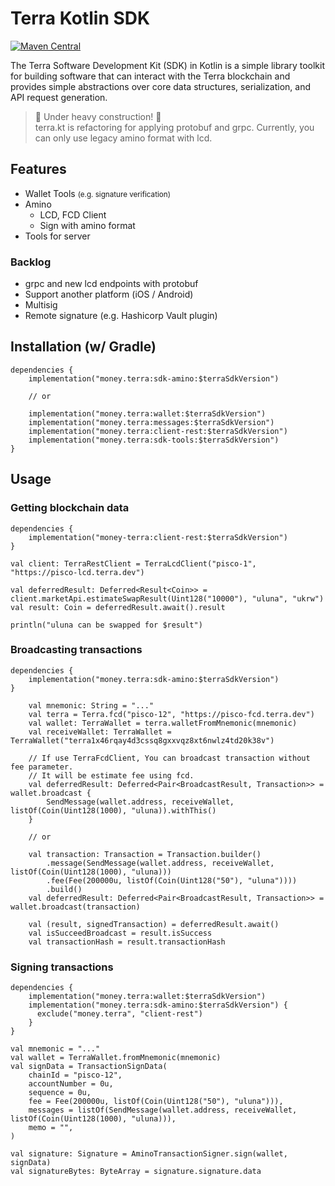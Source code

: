 # Terra Kotlin SDK
[![Maven Central](https://img.shields.io/maven-central/v/money.terra/sdk)](https://mvnrepository.com/artifact/money.terra/sdk)

The Terra Software Development Kit (SDK) in Kotlin is a simple library toolkit for building software that can interact
with the Terra blockchain and provides simple abstractions over core data structures, serialization, and API request generation.

> 🚧 Under heavy construction! 🚧 \
terra.kt is refactoring for applying protobuf and grpc.
Currently, you can only use legacy amino format with lcd.

## Features
* Wallet Tools <small>(e.g. signature verification)</small>
* Amino
  * LCD, FCD Client
  * Sign with amino format
* Tools for server

### Backlog
* grpc and new lcd endpoints with protobuf
* Support another platform (iOS / Android)
* Multisig
* Remote signature (e.g. Hashicorp Vault plugin)

## Installation (w/ Gradle)
```
dependencies {
    implementation("money.terra:sdk-amino:$terraSdkVersion")
    
    // or
    
    implementation("money.terra:wallet:$terraSdkVersion")
    implementation("money.terra:messages:$terraSdkVersion")
    implementation("money.terra:client-rest:$terraSdkVersion")
    implementation("money.terra:sdk-tools:$terraSdkVersion")
}
```

## Usage
### Getting blockchain data
```
dependencies {
    implementation("money-terra:client-rest:$terraSdkVersion")
}
```
```
val client: TerraRestClient = TerraLcdClient("pisco-1", "https://pisco-lcd.terra.dev")

val deferredResult: Deferred<Result<Coin>> = client.marketApi.estimateSwapResult(Uint128("10000"), "uluna", "ukrw")
val result: Coin = deferredResult.await().result

println("uluna can be swapped for $result")
```
### Broadcasting transactions
```
dependencies {
    implementation("money.terra:sdk-amino:$terraSdkVersion")
}
```
```
    val mnemonic: String = "..."
    val terra = Terra.fcd("pisco-12", "https://pisco-fcd.terra.dev")
    val wallet: TerraWallet = terra.walletFromMnemonic(mnemonic)
    val receiveWallet: TerraWallet = TerraWallet("terra1x46rqay4d3cssq8gxxvqz8xt6nwlz4td20k38v")
    
    // If use TerraFcdClient, You can broadcast transaction without fee parameter.
    // It will be estimate fee using fcd.
    val deferredResult: Deferred<Pair<BroadcastResult, Transaction>> = wallet.broadcast {
        SendMessage(wallet.address, receiveWallet, listOf(Coin(Uint128(1000), "uluna)).withThis()
    }
    
    // or
    
    val transaction: Transaction = Transaction.builder()
        .message(SendMessage(wallet.address, receiveWallet, listOf(Coin(Uint128(1000), "uluna)))
        .fee(Fee(200000u, listOf(Coin(Uint128("50"), "uluna"))))
        .build()
    val deferredResult: Deferred<Pair<BroadcastResult, Transaction>> = wallet.broadcast(transaction)
    
    val (result, signedTransaction) = deferredResult.await()
    val isSucceedBroadcast = result.isSuccess
    val transactionHash = result.transactionHash
```
### Signing transactions
```
dependencies {
    implementation("money.terra:wallet:$terraSdkVersion")
    implementation("money.terra:sdk-amino:$terraSdkVersion") {
      exclude("money.terra", "client-rest")
    }
}
```
```
val mnemonic = "..."
val wallet = TerraWallet.fromMnemonic(mnemonic)
val signData = TransactionSignData(
    chainId = "pisco-12",
    accountNumber = 0u,
    sequence = 0u,
    fee = Fee(200000u, listOf(Coin(Uint128("50"), "uluna"))),
    messages = listOf(SendMessage(wallet.address, receiveWallet, listOf(Coin(Uint128(1000), "uluna))),
    memo = "",
)

val signature: Signature = AminoTransactionSigner.sign(wallet, signData)
val signatureBytes: ByteArray = signature.signature.data
```
